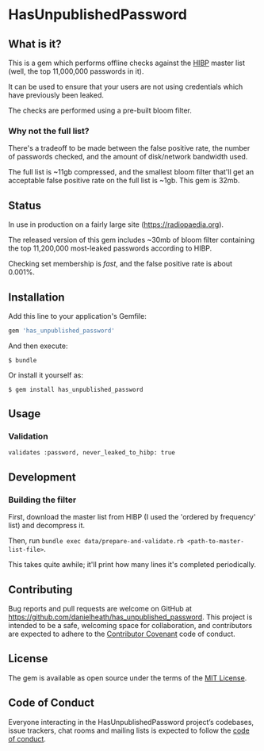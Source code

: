 # HasUnpublishedPassword

## What is it?

This is a gem which performs offline checks against the [HIBP](https://haveibeenpwned.com/) master list (well, the top 11,000,000 passwords in it).

It can be used to ensure that your users are not using credentials which have previously been leaked.

The checks are performed using a pre-built bloom filter.

### Why not the full list?
There's a tradeoff to be made between the false positive rate, the number of passwords checked, and the amount of disk/network bandwidth used.

The full list is ~11gb compressed, and the smallest bloom filter that'll get an acceptable false positive rate on the full list is ~1gb. This gem is 32mb.

## Status

In use in production on a fairly large site (https://radiopaedia.org).

The released version of this gem includes ~30mb of bloom filter containing the top 11,200,000 most-leaked passwords according to HIBP.

Checking set membership is *fast*, and the false positive rate is about 0.001%.

## Installation

Add this line to your application's Gemfile:

```ruby
gem 'has_unpublished_password'
```

And then execute:

    $ bundle

Or install it yourself as:

    $ gem install has_unpublished_password

## Usage

### Validation

`validates :password, never_leaked_to_hibp: true`

## Development

### Building the filter

First, download the master list from HIBP (I used the 'ordered by frequency' list) and decompress it.

Then, run `bundle exec data/prepare-and-validate.rb <path-to-master-list-file>`.

This takes quite awhile; it'll print how many lines it's completed periodically.

## Contributing

Bug reports and pull requests are welcome on GitHub at https://github.com/danielheath/has_unpublished_password. This project is intended to be a safe, welcoming space for collaboration, and contributors are expected to adhere to the [Contributor Covenant](http://contributor-covenant.org) code of conduct.

## License

The gem is available as open source under the terms of the [MIT License](https://opensource.org/licenses/MIT).

## Code of Conduct

Everyone interacting in the HasUnpublishedPassword project’s codebases, issue trackers, chat rooms and mailing lists is expected to follow the [code of conduct](https://github.com/[USERNAME]/has_unpublished_password/blob/master/CODE_OF_CONDUCT.md).

